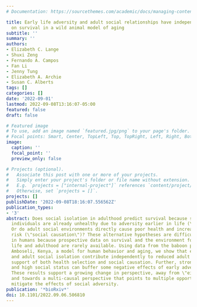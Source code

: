 ```yaml
---
# Documentation: https://sourcethemes.com/academic/docs/managing-content/

title: Early life adversity and adult social relationships have independent effects
  on survival in a wild animal model of aging
subtitle: ''
summary: ''
authors:
- Elizabeth C. Lange
- Shuxi Zeng
- Fernando A. Campos
- Fan Li
- Jenny Tung
- Elizabeth A. Archie
- Susan C. Alberts
tags: []
categories: []
date: '2022-09-01'
lastmod: 2022-09-08T13:16:07-05:00
featured: false
draft: false

# Featured image
# To use, add an image named `featured.jpg/png` to your page's folder.
# Focal points: Smart, Center, TopLeft, Top, TopRight, Left, Right, BottomLeft, Bottom, BottomRight.
image:
  caption: ''
  focal_point: ''
  preview_only: false

# Projects (optional).
#   Associate this post with one or more of your projects.
#   Simply enter your project's folder or file name without extension.
#   E.g. `projects = ["internal-project"]` references `content/project/deep-learning/index.md`.
#   Otherwise, set `projects = []`.
projects: []
publishDate: '2022-09-08T18:16:07.556562Z'
publication_types:
- '3'
abstract: Does social isolation in adulthood predict survival because socially isolated
  individuals are already unhealthy due to adversity earlier in life (\"health selection\")?
  Or do adult social environments directly cause poor health and increased mortality
  risk (\"social causation\")? These alternative hypotheses are difficult to disentangle
  in humans because prospective data on survival and the environment for both early
  life and adulthood are rarely available. Using data from the baboon population of
  Amboseli, Kenya, a model for human behavior and aging, we show that early adversity
  and adult social isolation contribute independently to reduced adult survival, in
  support of both health selection and social causation. Further, strong social bonds
  and high social status can buffer some negative effects of early adversity on survival.
  These results support a growing change in perspective, away from \"either-or\" hypotheses
  and towards a multi-causal perspective that points to multiple opportunities to
  mitigate the effects of social adversity.
publication: '*bioRxiv*'
doi: 10.1101/2022.09.06.506810
---
```

